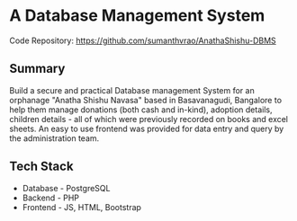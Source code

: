 # A Database Management System

Code Repository: <a target="_blank" href="https://github.com/sumanthvrao/AnathaShishu-DBMS" rel="noreferrer noopener">https://github.com/sumanthvrao/AnathaShishu-DBMS</a>

## Summary

Build a secure and practical Database management System for an orphanage "Anatha Shishu Navasa" based in Basavanagudi, Bangalore to help them manage donations (both cash and in-kind), adoption details, children details - all of which were previously recorded on books and excel sheets. An easy to use frontend was provided for data entry and query by the administration team.

## Tech Stack
* Database - PostgreSQL
* Backend - PHP
* Frontend - JS, HTML, Bootstrap
